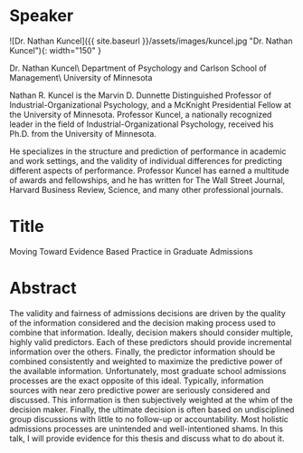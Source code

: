 # Speaker

![Dr. Nathan Kuncel]({{ site.baseurl }}/assets/images/kuncel.jpg "Dr. Nathan Kuncel"){: width="150" }

Dr. Nathan Kuncel\\
Department of Psychology and Carlson School of Management\\
University of Minnesota

Nathan R. Kuncel is the Marvin D. Dunnette Distinguished Professor of Industrial-Organizational Psychology, and a McKnight Presidential Fellow at the University of Minnesota.  Professor Kuncel, a nationally recognized leader in the field of Industrial-Organizational Psychology, received his Ph.D. from the University of Minnesota.

He specializes in the structure and prediction of performance in academic and work settings, and the validity of individual differences for predicting different aspects of performance. Professor Kuncel has earned a multitude of awards and fellowships, and he has written for The Wall Street Journal, Harvard Business Review, Science, and many other professional journals.

# Title

Moving Toward Evidence Based Practice in Graduate Admissions

# Abstract

The validity and fairness of admissions decisions are driven by the quality of the information considered and the decision making process used to combine that information. Ideally, decision makers should consider multiple, highly valid predictors. Each of these predictors should provide incremental information over the others. Finally, the predictor information should be combined consistently and weighted to maximize the predictive power of the available information. Unfortunately, most graduate school admissions processes are the exact opposite of this ideal. Typically, information sources with near zero predictive power are seriously considered and discussed. This information is then subjectively weighted at the whim of the decision maker. Finally, the ultimate decision is often based on undisciplined group discussions with little to no follow-up or accountability. Most holistic admissions processes are unintended and well-intentioned shams. In this talk, I will provide evidence for this thesis and discuss what to do about it.
